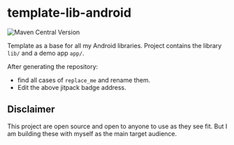 # template-lib-android

![Maven Central Version](https://img.shields.io/maven-central/v/dev.tunnicliff/lib-replace_me-android)

Template as a base for all my Android libraries.
Project contains the library `lib/` and a demo app `app/`.

After generating the repository:

- find all cases of `replace_me` and rename them.
- Edit the above jitpack badge address.

## Disclaimer

This project are open source and open to anyone to use as they see fit.
But I am building these with myself as the main target audience.
